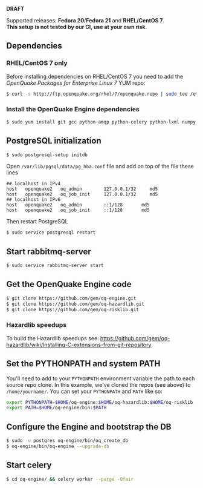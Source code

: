 **DRAFT**

Supported releases: **Fedora 20**/**Fedora 21** and **RHEL/CentOS 7**.  
**This setup is not tested by our CI, use at your own risk**.

## Dependencies

### RHEL/CentOS 7 only

Before installing dependencies on RHEL/CentOS 7 you need to add the _OpenQuake Packages for Enterprise Linux 7_ YUM repo:

```bash
$ curl -s http://ftp.openquake.org/rhel/7/openquake.repo | sudo tee /etc/yum.repos.d/openquake.repo
```

### Install the OpenQuake Engine dependencies

```bash
$ sudo yum install git gcc python-amqp python-celery python-lxml numpy python-paramiko scipy python-shapely python-psycopg2 python-django python-setuptools python-psutil python-mock python-futures rabbitmq-server postgresql-server postgis h5py
```

## PostgreSQL initialization
```bash
$ sudo postgresql-setup initdb
```

Open `/var/lib/pgsql/data/pg_hba.conf` file and add on top of the file these lines
```
## localhost in IPv4
host   openquake2   oq_admin        127.0.0.1/32     md5
host   openquake2   oq_job_init     127.0.0.1/32     md5
## localhost in IPv6
host   openquake2   oq_admin        ::1/128       md5
host   openquake2   oq_job_init     ::1/128       md5
```
Then restart PostgreSQL
```bash
$ sudo service postgresql restart
```

## Start rabbitmq-server
```bash
$ sudo service rabbitmq-server start
```


## Get the OpenQuake Engine code
```bash
$ git clone https://github.com/gem/oq-engine.git
$ git clone https://github.com/gem/oq-hazardlib.git
$ git clone https://github.com/gem/oq-risklib.git
```
### Hazardlib speedups

To build the Hazardlib speedups see: https://github.com/gem/oq-hazardlib/wiki/Installing-C-extensions-from-git-repository

## Set the PYTHONPATH and system PATH
You'll need to add to your `PYTHONPATH` environment variable the path to each source repo clone. In this example, we've cloned the repos (see above) to `/home/yourname/`. You can set your `PYTHONPATH` and  `PATH` like so:
```bash
export PYTHONPATH=$HOME/oq-engine:$HOME/oq-hazardlib:$HOME/oq-risklib
export PATH=$HOME/oq-engine/bin:$PATH
```

## Configure the Engine and bootstrap the DB
```bash
$ sudo -u postgres oq-engine/bin/oq_create_db
$ oq-engine/bin/oq-engine --upgrade-db
```

## Start celery
```bash
$ cd oq-engine/ && celery worker --purge -Ofair
```